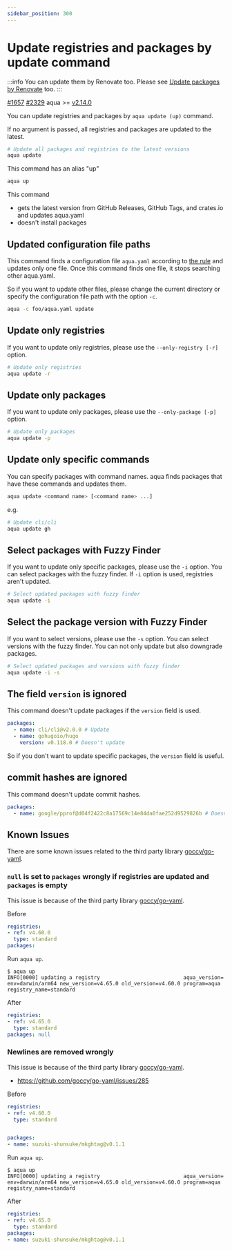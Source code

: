 ```yaml
---
sidebar_position: 300
---
```


# Update registries and packages by update command

:::info
You can update them by Renovate too.
Please see [Update packages by Renovate](renovate.md) too.
:::

[#1657](https://github.com/aquaproj/aqua/issues/1657) [#2329](https://github.com/aquaproj/aqua/pull/2329) aqua >= [v2.14.0](https://github.com/aquaproj/aqua/releases/tag/v2.14.0)

You can update registries and packages by `aqua update (up)` command.

If no argument is passed, all registries and packages are updated to the latest.

```sh
# Update all packages and registries to the latest versions
aqua update
```

This command has an alias "up"

```sh
aqua up
```

This command

- gets the latest version from GitHub Releases, GitHub Tags, and crates.io and updates aqua.yaml
- doesn't install packages

## Updated configuration file paths

This command finds a configuration file `aqua.yaml` according to [the rule](/docs/reference/config/#configuration-file-path) and updates only one file.
Once this command finds one file, it stops searching other aqua.yaml.

So if you want to update other files, please change the current directory or specify the configuration file path with the option `-c`.

```sh
aqua -c foo/aqua.yaml update
```

## Update only registries

If you want to update only registries, please use the `--only-registry [-r]` option.

```sh
# Update only registries
aqua update -r
```

## Update only packages

If you want to update only packages, please use the `--only-package [-p]` option.

```sh
# Update only packages
aqua update -p
```

## Update only specific commands

You can specify packages with command names. aqua finds packages that have these commands and updates them.

```sh
aqua update <command name> [<command name> ...]
```

e.g.

```sh
# Update cli/cli
aqua update gh
```

## Select packages with Fuzzy Finder

If you want to update only specific packages, please use the `-i` option.
You can select packages with the fuzzy finder.
If `-i` option is used, registries aren't updated.

```sh
# Select updated packages with fuzzy finder
aqua update -i
```

## Select the package version with Fuzzy Finder

If you want to select versions, please use the `-s` option.
You can select versions with the fuzzy finder. You can not only update but also downgrade packages.

```sh
# Select updated packages and versions with fuzzy finder
aqua update -i -s
```

## The field `version` is ignored

This command doesn't update packages if the `version` field is used.

```yaml
packages:
  - name: cli/cli@v2.0.0 # Update
  - name: gohugoio/hugo
    version: v0.118.0 # Doesn't update
```

So if you don't want to update specific packages, the `version` field is useful.

## commit hashes are ignored

This command doesn't update commit hashes.

```yaml
packages:
  - name: google/pprof@d04f2422c8a17569c14e84da0fae252d9529826b # Doesn't update
```

## Known Issues

There are some known issues related to the third party library [goccy/go-yaml](https://github.com/goccy/go-yaml).

### `null` is set to `packages` wrongly if registries are updated and `packages` is empty

This issue is because of the third party library [goccy/go-yaml](https://github.com/goccy/go-yaml).

Before

```yaml
registries:
- ref: v4.60.0
  type: standard
packages:
```

Run `aqua up`.

```console
$ aqua up
INFO[0000] updating a registry                           aqua_version= env=darwin/arm64 new_version=v4.65.0 old_version=v4.60.0 program=aqua registry_name=standard
```

After

```yaml
registries:
- ref: v4.65.0
  type: standard
packages: null
```

### Newlines are removed wrongly

This issue is because of the third party library [goccy/go-yaml](https://github.com/goccy/go-yaml).

- https://github.com/goccy/go-yaml/issues/285

Before

```yaml
registries:
- ref: v4.60.0
  type: standard


packages:
- name: suzuki-shunsuke/mkghtag@v0.1.1
```

Run `aqua up`.

```console
$ aqua up
INFO[0000] updating a registry                           aqua_version= env=darwin/arm64 new_version=v4.65.0 old_version=v4.60.0 program=aqua registry_name=standard
```

After

```yaml
registries:
- ref: v4.65.0
  type: standard
packages:
- name: suzuki-shunsuke/mkghtag@v0.1.1
```
